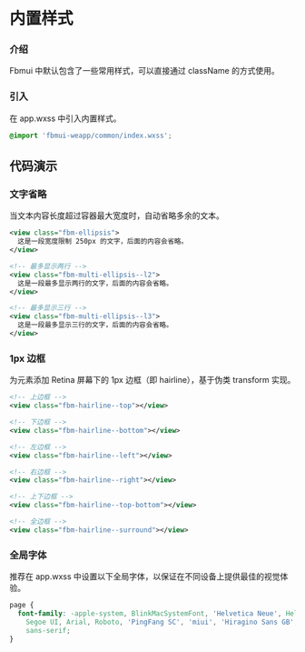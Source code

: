 # 内置样式

### 介绍

Fbmui 中默认包含了一些常用样式，可以直接通过 className 的方式使用。

### 引入

在 app.wxss 中引入内置样式。

```css
@import 'fbmui-weapp/common/index.wxss';
```

## 代码演示

### 文字省略

当文本内容长度超过容器最大宽度时，自动省略多余的文本。

```xml
<view class="fbm-ellipsis">
  这是一段宽度限制 250px 的文字，后面的内容会省略。
</view>

<!-- 最多显示两行 -->
<view class="fbm-multi-ellipsis--l2">
  这是一段最多显示两行的文字，后面的内容会省略。
</view>

<!-- 最多显示三行 -->
<view class="fbm-multi-ellipsis--l3">
  这是一段最多显示三行的文字，后面的内容会省略。
</view>
```

### 1px 边框

为元素添加 Retina 屏幕下的 1px 边框（即 hairline），基于伪类 transform 实现。

```xml
<!-- 上边框 -->
<view class="fbm-hairline--top"></view>

<!-- 下边框 -->
<view class="fbm-hairline--bottom"></view>

<!-- 左边框 -->
<view class="fbm-hairline--left"></view>

<!-- 右边框 -->
<view class="fbm-hairline--right"></view>

<!-- 上下边框 -->
<view class="fbm-hairline--top-bottom"></view>

<!-- 全边框 -->
<view class="fbm-hairline--surround"></view>
```

### 全局字体

推荐在 app.wxss 中设置以下全局字体，以保证在不同设备上提供最佳的视觉体验。

```css
page {
  font-family: -apple-system, BlinkMacSystemFont, 'Helvetica Neue', Helvetica,
    Segoe UI, Arial, Roboto, 'PingFang SC', 'miui', 'Hiragino Sans GB', 'Microsoft Yahei',
    sans-serif;
}
```
